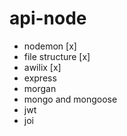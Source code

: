 # api-node
- nodemon         [x]
- file structure  [x]
- awilix          [x]
- express
- morgan
- mongo and mongoose
- jwt
- joi
